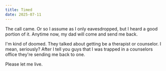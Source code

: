 ```yaml
---
title: Timed
date: 2025-07-11
---
```


The call came. Or so I assume as I only eavesdropped, but I heard a good portion of it. Anytime now, my dad will come and send me back.

I'm kind of doomed. They talked about getting be a therapist or counselor. I mean, seriously? After I tell you guys that I was trapped in a counselors office they're sending me back to one.

Please let me live.